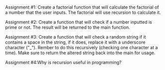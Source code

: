 Assignment #1: Create a factorial function that will calculate
the factorial of a number that the user inputs. The factorial will
use recursion to calculate it.


Assignment #2: Create a function that will check if a number
inputted is prime or not. The result will be returned to the
main function.

Assignment #3: Create a function that will check a random string
if it contains a space in the string, if it does, replace it with
a underscore character ("_"). Rember to do this recursively 
(checking one character at a time). Make sure to return the 
altered string back into the main for usage.

Assignment #4:Why is recursion useful in programming?